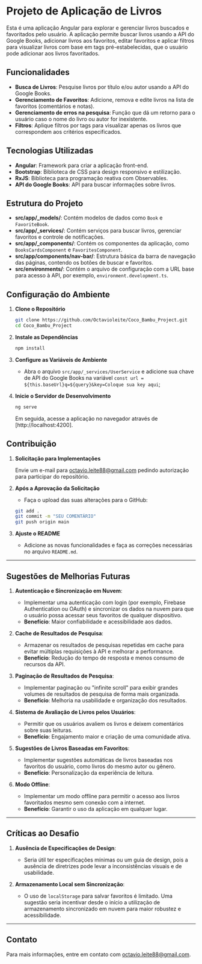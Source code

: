 # Projeto de Aplicação de Livros

Esta é uma aplicação Angular para explorar e gerenciar livros buscados e favoritados pelo usuário. A aplicação permite buscar livros usando a API do Google Books, adicionar livros aos favoritos, editar favoritos e aplicar filtros para visualizar livros com base em tags pré-estabelecidas, que o usuário pode adicionar aos livros favoritados.

## Funcionalidades

- **Busca de Livros**: Pesquise livros por título e/ou autor usando a API do Google Books.
- **Gerenciamento de Favoritos**: Adicione, remova e edite livros na lista de favoritos (comentários e notas).
- **Gerenciamento de erros na pesquisa**: Função que dá um retorno para o usuário caso o nome do livro ou autor for inexistente.
- **Filtros**: Aplique filtros por tags para visualizar apenas os livros que correspondem aos critérios especificados.

## Tecnologias Utilizadas

- **Angular**: Framework para criar a aplicação front-end.
- **Bootstrap**: Biblioteca de CSS para design responsivo e estilização.
- **RxJS**: Biblioteca para programação reativa com Observables.
- **API do Google Books**: API para buscar informações sobre livros.

## Estrutura do Projeto

- **src/app/_models/**: Contém modelos de dados como `Book` e `FavoriteBook`.
- **src/app/_services/**: Contém serviços para buscar livros, gerenciar favoritos e controle de notificações.
- **src/app/_components/**: Contém os componentes da aplicação, como `BooksCardsComponent` e `FavoritesComponent`.
- **src/app/components/nav-bar/**: Estrutura básica da barra de navegação das páginas, contendo os botões de buscar e favoritos.
- **src/environments/**: Contém o arquivo de configuração com a URL base para acesso à API, por exemplo, `environment.development.ts`.

## Configuração do Ambiente

1. **Clone o Repositório**

    ```bash
    git clone https://github.com/Octavioleite/Coco_Bambu_Project.git
    cd Coco_Bambu_Project
    ```

2. **Instale as Dependências**

    ```bash
    npm install
    ```

3. **Configure as Variáveis de Ambiente**

    - Abra o arquivo `src/app/_services/UserService` e adicione sua chave de API do Google Books na variável `const url = ${this.baseUrl}q=${query}&key=Coloque sua key aqui`;

4. **Inicie o Servidor de Desenvolvimento**

    ```bash
    ng serve
    ```

    Em seguida, acesse a aplicação no navegador através de [http://localhost:4200].

## Contribuição

1. **Solicitação para Implementações**

    Envie um e-mail para [octavio.leite88@gmail.com](mailto:octavio.leite88@gmail.com) pedindo autorização para participar do repositório.

2. **Após a Aprovação da Solicitação**

    - Faça o upload das suas alterações para o GitHub:

    ```bash
    git add .
    git commit -m "SEU COMENTÁRIO"
    git push origin main
    ```

3. **Ajuste o README**

    - Adicione as novas funcionalidades e faça as correções necessárias no arquivo `README.md`.

---

## Sugestões de Melhorias Futuras

1. **Autenticação e Sincronização em Nuvem**:
   - Implementar uma autenticação com login (por exemplo, Firebase Authentication ou OAuth) e sincronizar os dados na nuvem para que o usuário possa acessar seus favoritos de qualquer dispositivo.
   - **Benefício**: Maior confiabilidade e acessibilidade aos dados.

2. **Cache de Resultados de Pesquisa**:
   - Armazenar os resultados de pesquisas repetidas em cache para evitar múltiplas requisições à API e melhorar a performance.
   - **Benefício**: Redução do tempo de resposta e menos consumo de recursos da API.

3. **Paginação de Resultados de Pesquisa**:
   - Implementar paginação ou "infinite scroll" para exibir grandes volumes de resultados de pesquisa de forma mais organizada.
   - **Benefício**: Melhoria na usabilidade e organização dos resultados.

4. **Sistema de Avaliação de Livros pelos Usuários**:
   - Permitir que os usuários avaliem os livros e deixem comentários sobre suas leituras.
   - **Benefício**: Engajamento maior e criação de uma comunidade ativa.

5. **Sugestões de Livros Baseadas em Favoritos**:
   - Implementar sugestões automáticas de livros baseadas nos favoritos do usuário, como livros do mesmo autor ou gênero.
   - **Benefício**: Personalização da experiência de leitura.

6. **Modo Offline**:
   - Implementar um modo offline para permitir o acesso aos livros favoritados mesmo sem conexão com a internet.
   - **Benefício**: Garantir o uso da aplicação em qualquer lugar.

---

## Críticas ao Desafio

1. **Ausência de Especificações de Design**:
   - Seria útil ter especificações mínimas ou um guia de design, pois a ausência de diretrizes pode levar a inconsistências visuais e de usabilidade.

2. **Armazenamento Local sem Sincronização**:
   - O uso de `localStorage` para salvar favoritos é limitado. Uma sugestão seria incentivar desde o início a utilização de armazenamento sincronizado em nuvem para maior robustez e acessibilidade.

---

## Contato

Para mais informações, entre em contato com [octavio.leite88@gmail.com](mailto:octavio.leite88@gmail.com).
